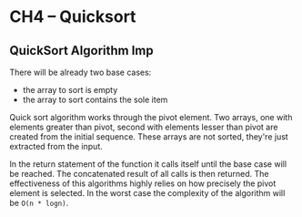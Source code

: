 # CH4 – Quicksort

## QuickSort Algorithm Imp

There will be already two base cases:

- the array to sort is empty
- the array to sort contains the sole item

Quick sort algorithm works through the pivot element. Two arrays, one with elements greater than pivot, second with elements lesser than pivot are created from the initial sequence. These arrays are not sorted, they're just extracted from the input.

In the return statement of the function it calls itself until the base case will be reached. The concatenated result of all calls is then returned. The effectiveness of this algorithms highly relies on how precisely the pivot element is selected.
In the worst case the complexity of the algorithm will be `O(n * logn)`.

